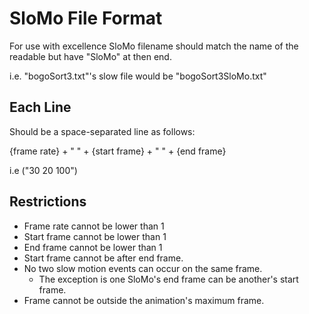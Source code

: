# SloMo File Format
For use with excellence SloMo filename should match the name of the readable but have "SloMo"
at then end.

i.e. "bogoSort3.txt"'s slow file would be "bogoSort3SloMo.txt"

## Each Line
Should be a space-separated line as follows:

{frame rate} + " " + {start frame} + " " + {end frame}

i.e ("30 20 100")

## Restrictions

- Frame rate cannot be lower than 1
- Start frame cannot be lower than 1
- End frame cannot be lower than 1
- Start frame cannot be after end frame.
- No two slow motion events can occur on the same frame.
  - The exception is one SloMo's end frame can be another's start frame.
- Frame cannot be outside the animation's maximum frame.